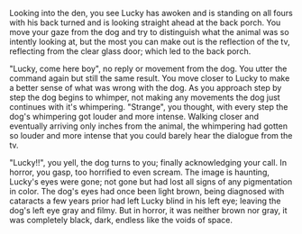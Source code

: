 Looking into the den, you see Lucky has awoken and is standing on all fours with his back turned and is looking straight ahead at the back porch. You move your gaze from the dog and try to distinguish what the animal was so intently looking at, but the most you can make out is the reflection of the tv, reflecting from the clear glass door; which led to the back porch. 

"Lucky, come here boy", no reply or movement from the dog. You utter the command again but still the same result. You move closer to Lucky to make a better sense of what was wrong with the dog. As you approach step by step the dog begins to whimper, not making any movements the dog just continues with it's whimpering. "Strange", you thought, with every step the dog's whimpering got louder and more intense. Walking closer and eventually arriving only inches from the animal, the whimpering had gotten so louder and more intense that you could barely hear the dialogue from the tv.

"Lucky!!", you yell, the dog turns to you; finally acknowledging your call. In horror, you gasp, too horrified to even scream. The image is haunting,  Lucky's eyes were gone; not gone but had lost all signs of any pigmentation in color. The dog's eyes had once been light brown, being diagnosed with cataracts a few years prior had left Lucky blind in his left eye; leaving the dog's left eye gray and filmy. But in horror, it was neither brown nor gray, it was completely black, dark, endless like the voids of space.
